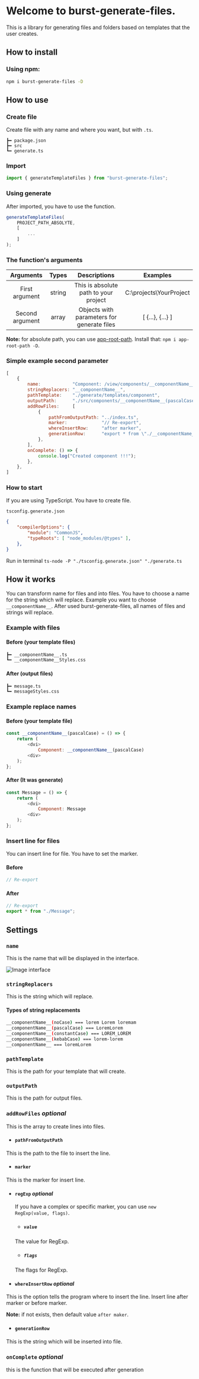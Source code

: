 # Welcome to burst-generate-files.

This is a library for generating files and folders based on templates that the user creates.

## How to install

### Using npm:

```sh
npm i burst-generate-files -D
```

## How to use
### Create file
Create file with any name and where you want, but with `.ts`.
```
┣━ package.json
┣━ src
┗━ generate.ts
```

### Import
```javascript
import { generateTemplateFiles } from "burst-generate-files";
```

### Using generate
After imported, you have to use the function.
```javascript
generateTemplateFiles(
    PROJECT_PATH_ABSOLYTE,
    [
        ...
    ]
);
```

### The function's arguments
| Arguments         | Types | Descriptions                                  | Examples
| :---:             | :---: | :---:                                         | :---:
| First argument    | string | This is absolute path to your project        | C:\projects\YourProject
| Second argument   | array | Objects with parameters for generate files     | [ {...}, {...} ]

**Note:** for absolute path, you can use [app-root-path](https://www.npmjs.com/package/app-root-path). Install that: `npm i app-root-path -D`.

### Simple example second parameter
```javascript
[
    {
        name:            "Component: /view/components/__componentName__",
        stringReplacers: "__componentName__",
        pathTemplate:    "./generate/templates/component",
        outputPath:      "./src/components/__componentName__(pascalCase)",
        addRowFiles:     [
            {
                pathFromOutputPath: "../index.ts",
                marker:             "// Re-export",
                whereInsertRow:     "after marker",
                generationRow:      "export * from \"./__componentName__(pascalCase)\";",
            },
        ],
        onComplete: () => {
            console.log("Created component !!!");
        },
    },
]
```

### How to start
If you are using TypeScript. You have to create file.

`tsconfig.generate.json`
```json
{
    "compilerOptions": {
        "module": "CommonJS",
        "typeRoots": [ "node_modules/@types" ],
    },
} 
```

Run in terminal `ts-node -P "./tsconfig.generate.json" "./generate.ts`

## How it works
You can transform name for files and into files. You have to choose a name for the string which will replace.
Example you want to choose `__componentName__`. After used burst-generate-files, all names of files and strings will replace.
### Example with files
#### Before (your template files)
```sh
┣━ __componentName__.ts
┗━ __componentName__Styles.css
```
#### After (output files)
```sh
┣━ message.ts
┗━ messageStyles.css
```
### Example replace names
#### Before (your template file)
```javascript
const __componentName__(pascalCase) = () => {
    return (
        <dvi>
            Component: __componentName__(pascalCase)
        <div>
    );
};
```
#### After (It was generate)
```javascript
const Message = () => {
    return (
        <dvi>
            Component: Message
        <div>
    );
};
```

### Insert line for files
You can insert line for file. You have to set the marker.
#### Before
```javascript
// Re-export
```
#### After
```javascript
// Re-export
export * from "./Message";
```

## Settings
### `name`
This is the name that will be displayed in the interface.

![Image interface](https://user-images.githubusercontent.com/33392042/189359666-be15cce3-133a-444d-a57d-33fb16033f78.png)

### `stringReplacers`
This is the string which will replace.
#### Types of string replacements
```sh
__componentName__(noCase) === lorem Lorem loremam
__componentName__(pascalCase) === LoremLorem
__componentName__(constantCase) === LOREM_LOREM
__componentName__(kebabCase) === lorem-lorem
__componentName__ === loremLorem
```

### `pathTemplate`
This is the path for your template that will create.

### `outputPath`
This is the path for output files.

### `addRowFiles` *optional*
This is the array to create lines into files.
- #### `pathFromOutputPath`
This is the path to the file to insert the line.

- #### `marker`
This is the marker for insert line.

- #### `regExp` *optional*
    If you have a complex or specific marker, you can use `new RegExp(value, flags)`.
    - ##### `value`
    The value for RegExp.
    - ##### `flags`
    The flags for RegExp.

- #### `whereInsertRow` *optional*
This is the option tells the program where to insert the line. Insert line after marker or before marker.

**Note:** if not exists, then default value `after maker`.

- #### `generationRow`
This is the string which will be inserted into file.

### `onComplete` *optional*
this is the function that will be executed after generation
